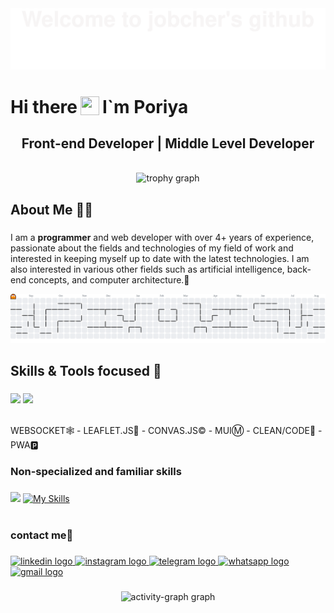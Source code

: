 <img style="margin:auto;" src="https://raw.githubusercontent.com/BEPb/BEPb/5c63fa170d1cbbb0b1974f05a3dbe6aca3f5b7f3/assets/Bottom_up.svg" alt="sheyap" />

<h1 align="center" style="display:flex;aligen-items:center;gap:5px;">Hi there <img src="https://camo.githubusercontent.com/390e8e172a778e856e4d97a1113893ede54c8473fcea53b3c1904f5e2c1ddf36/68747470733a2f2f6d656469612e74656e6f722e636f6d2f6e65625a796c386f4e374941414141692f776176652d68656c6c6f2e676966" style="width:30px;height:30px;"/>I`m Poriya</h1>


<h2 align="center" style="text-align:center;">Front-end Developer | Middle Level Developer</h2>


<br/>
<div align="center">
  <img src="https://github-profile-trophy.vercel.app/?username=poriyaASadi&theme=algolia" height="150" alt="trophy graph"  />
</div>

###

###

<h2 align="left">About Me 👨‍💻</h2>

###

<p align="left">I am a <b>programmer</b> and web developer with over 4+ years of experience, passionate about the fields and technologies of my field of work and interested in keeping myself up to date with the latest technologies. I am also interested in various other fields such as artificial intelligence, back-end concepts, and computer architecture.🫡</p>
<picture>
  <source media="(prefers-color-scheme: dark)" srcset="https://raw.githubusercontent.com/poriyaASadi/poriyaASadi/output/pacman-contribution-graph-dark.svg">
  <source media="(prefers-color-scheme: light)" srcset="https://raw.githubusercontent.com/poriyaASadi/poriyaASadi/output/pacman-contribution-graph.svg">
  <img alt="pacman contribution graph" src="https://raw.githubusercontent.com/poriyaASadi/poriyaASadi/output/pacman-contribution-graph.svg">
</picture>

###

<h2 align="left">Skills & Tools focused 🥷 </h2>

###

<div align="left">
    <img src="https://skillicons.dev/icons?i=javascript,ts,vue,nuxt,pinia,vuetify,react,nextjs,redux,html,htmx,css,tailwindcss,sass,bootstrap">  
      <img src="https://skillicons.dev/icons?i=firebase,regex,github,npm,pnpm,yarn,git,vercel,svg,figma,vite,vscode">  
</div>
<br/>
<p style="display:flex;align-items:center;font-wight:bold;">WEBSOCKET🕸️  -  LEAFLET.JS🌿 - CONVAS.JS©️ - MUIⓂ️ - CLEAN/CODE🫧 - PWA🅿️ </p>

###

<h3 align="left">Non-specialized and familiar skills</h3>

###

<div align="left">
  <img src="https://skillicons.dev/icons?i=supabase,nodejs,mysql,svelte,php,python,visualstudio,postman">  <a href="https://skillicons.dev"> <img src="https://skillicons.dev/icons?i=cs,&theme=dark&perline=15" alt="My Skills" /></a>
</div>

<br>




<h3 align="left">contact me🌟</h3>

###

<div align="left">
  <a href="https://www.linkedin.com/in/poriyaasadi/" target="_blank" style="text-decuration:none">
    <img src="https://raw.githubusercontent.com/maurodesouza/profile-readme-generator/master/src/assets/icons/social/linkedin/default.svg" width="42" height="40" alt="linkedin logo"  />
  </a>
  
  <a href="https://www.instagram.com/poriya.asadi.85/?__pwa=1" target="_blank">
    <img src="https://raw.githubusercontent.com/maurodesouza/profile-readme-generator/master/src/assets/icons/social/instagram/default.svg" width="42" height="40" alt="instagram logo"  />
  </a>
  
  <a href="https://t.me/P_o_r_iya" target="_blank">
    <img src="https://raw.githubusercontent.com/maurodesouza/profile-readme-generator/master/src/assets/icons/social/telegram/default.svg" width="42" height="40" alt="telegram logo"  />
  </a>
  
  <a href="https://wa.me/qr/26SRCSDLKZVGF1" target="_blank">
    <img src="https://raw.githubusercontent.com/maurodesouza/profile-readme-generator/master/src/assets/icons/social/whatsapp/default.svg" width="42" height="40" alt="whatsapp logo"  />
  </a>
  
  <a href="mailto:pooruiasadi85@gmail.com" target="_blank">
    <img src="https://raw.githubusercontent.com/maurodesouza/profile-readme-generator/master/src/assets/icons/social/gmail/default.svg" width="42" height="40" alt="gmail logo"  />
  </a>
</div>

###

<div align="center">
  <img src="https://github-readme-activity-graph.vercel.app/graph?username=poriyaASadi&radius=16&theme=react&area=true&order=5&hide_border=true&hide_title=false" height="300" alt="activity-graph graph"  />
</div>

###
